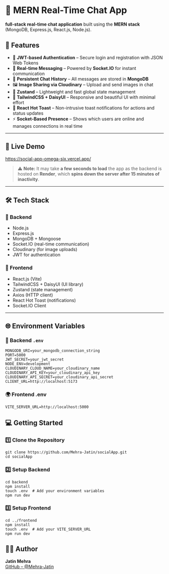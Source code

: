 # 💬 MERN Real-Time Chat App
**full-stack real-time chat application** built using the **MERN stack** (MongoDB, Express.js, React.js, Node.js).
## 🚀 Features

- 🔐 **JWT-based Authentication** – Secure login and registration with JSON Web Tokens  
- 💬 **Real-time Messaging** – Powered by **Socket.IO** for instant communication  
- 💾 **Persistent Chat History** – All messages are stored in **MongoDB**  
- 🖼️ **Image Sharing via Cloudinary** – Upload and send images in chat  
- 🧠 **Zustand** – Lightweight and fast global state management  
- 💅 **TailwindCSS + DaisyUI** – Responsive and beautiful UI with minimal effort  
- 🔔 **React Hot Toast** – Non-intrusive toast notifications for actions and status updates  
- ⚡ **Socket-Based Presence** – Shows which users are online and manages connections in real time

---

## 🔗 Live Demo 

https://social-app-omega-six.vercel.app/

>⚠️ **Note:** It may take **a few seconds to load** the app as the backend is hosted on **Render**, which **spins down the server after 15 minutes of inactivity**.
---


## 🛠 Tech Stack

### 🧠 Backend
- Node.js
- Express.js
- MongoDB + Mongoose
- Socket.IO (real-time communication)
- Cloudinary (for image uploads)
- JWT for authentication

### 🎨 Frontend
- React.js (Vite)
- TailwindCSS + DaisyUI (UI library)
- Zustand (state management)
- Axios (HTTP client)
- React Hot Toast (notifications)
- Socket.IO Client

---

## 🌐 Environment Variables

### 🔐 Backend `.env` 

```
MONGODB_URI=your_mongodb_connection_string
PORT=5000
JWT_SECRET=your_jwt_secret
NODE_ENV=development
CLOUDINARY_CLOUD_NAME=your_cloudinary_name
CLOUDINARY_API_KEY=your_cloudinary_api_key
CLOUDINARY_API_SECRET=your_cloudinary_api_secret
CLIENT_URL=http://localhost:5173

```

### 🌍 Frontend .env

```
VITE_SERVER_URL=http://localhost:5000
```

## 💻 Getting Started

### 1️⃣ Clone the Repository

```
git clone https://github.com/Mehra-Jatin/socialApp.git
cd socialApp
```
### 2️⃣ Setup Backend
```
cd backend
npm install
touch .env  # Add your environment variables
npm run dev
```
### 3️⃣ Setup Frontend
```
cd ../frontend
npm install
touch .env  # Add your VITE_SERVER_URL
npm run dev
```

## 👨‍💻 Author

**Jatin Mehra**  
[GitHub – @Mehra-Jatin](https://github.com/Mehra-Jatin)
